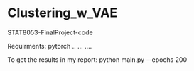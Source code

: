 # Clustering_w_VAE
STAT8053-FinalProject-code

Requirments:
pytorch
..
...
....

To get the results in my report:
python main.py --epochs 200 

